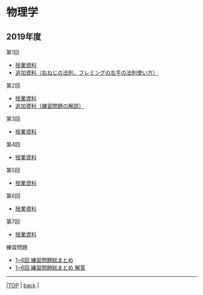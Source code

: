 # 物理学
## 2019年度

第1回  
* [授業資料](attached/physic2019lecture1.pdf)  
* [追加資料（右ねじの法則，フレミングの左手の法則使い方）](attached/physic2019lecture1_appendix.pdf)  
  
第2回  
* [授業資料](attached/physic2019lecture2.pdf)  
* [追加資料（練習問題の解説）](attached/physic2019lecture2_appendix.pdf)  
  
第3回  
* [授業資料](attached/physic2019lecture3.pdf)  
  
第4回  
* [授業資料](attached/physic2019lecture4.pdf)  
  
第5回  
* [授業資料](attached/physic2019lecture5.pdf)  
  
第6回  
* [授業資料](attached/physic2019lecture6.pdf)  
  
第7回  
* [授業資料](attached/physic2019lecture7.pdf)  
  
練習問題  
* [1~6回 練習問題総まとめ](attached/exercises.pdf)  
* [1~6回 練習問題総まとめ 解答](attached/answer.pdf)  
  
---
  
|[TOP](https://naoki-sh.github.io/) | [back](../) |
